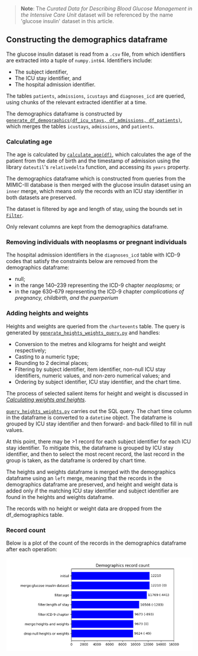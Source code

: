 > **Note**:
> The _Curated Data for Describing Blood Glucose Management in the
Intensive Care Unit_ dataset will be referenced by the name 'glucose insulin' dataset in this article.

## Constructing the demographics dataframe

The glucose insulin dataset is read from a `.csv` file, from which identifiers are extracted into a tuple
of `numpy.int64`. Identifiers include:

- The subject identifier,
- The ICU stay identifier, and
- The hospital admission identifier.

The tables `patients`, `admissions`, `icustays` and `diagnoses_icd` are queried, using chunks of the relevant extracted
identifier at a time.

The demographics dataframe is constructed
by [`generate_df_demographics(df_icu_stays, df_admissions, df_patients)`](../df_utils/generate_df_demographics.py),
which
merges the tables `icustays`, `admissions`, and `patients`.

### Calculating age

The age is calculated by [`calculate_age(df)`](../df_utils/calculate_age.py), which calculates the age of the patient
from
the date of birth and the timestamp of admission
using the library `dateutil`'s `relativedelta` function, and accessing its `years` property.

The demographics dataframe which is constructed from queries from the MIMIC-III database is then merged with the glucose
insulin dataset using an `inner` merge, which means only the records with an ICU stay identifier in both datasets are
preserved.

The dataset is filtered by age and length of stay, using the bounds set in [`Filter`](../constants/filter.py).

Only relevant columns are kept from the demographics dataframe.

### Removing individuals with neoplasms or pregnant individuals

The hospital admission identifiers in the `diagnoses_icd` table with ICD-9 codes that satisfy the constraints below are
removed from the demographics dataframe:

- null;
- in the range 140–239 representing the ICD-9 chapter _neoplasms_; or
- in the rage 630–679 representing the ICD-9 chapter _complications of pregnancy, childbirth, and the puerperium_

### Adding heights and weights

Heights and weights are queried from the `chartevents` table. The query is generated
by [`generate_heights_weights_query.py`](../query/generate_heights_weights_query.py) and handles:

- Conversion to the metres and kilograms for height and weight respectively;
- Casting to a numeric type;
- Rounding to 2 decimal places;
- Filtering by subject identifier, item identifier, non-null ICU stay identifiers, numeric values, and non-zero
  numerical values; and
- Ordering by subject identifier, ICU stay identifier, and the chart time.

The process of selected salient items for height and weight is discussed
in [_Calculating weights and heights_](calculating-weights-and-heights.md).

[`query_heights_weights.py`](../query/query_heights_weights.py) carries out the SQL query. The chart time column in the
dataframe is converted to a `datetime` object. The dataframe is grouped by ICU stay identifier and then forward- and
back-filled to fill in null values.

At this point, there may be >1 record for each subject identifier for each ICU stay identifier. To mitigate this, the
dataframe is grouped by ICU stay identifier, and then to select the most recent record, the last record in the group is
taken, as the dataframe is ordered by chart time.

The heights and weights dataframe is merged with the demographics dataframe using an `left` merge, meaning that the
records in the demographics dataframe are preserved, and height and weight data is added only if the matching ICU stay
identifier and subject identifier are found in the heights and weights dataframe.

The records with no height or weight data are dropped from the df_demographics table.

### Record count

Below is a plot of the count of the records in the demographics dataframe after each operation:

![demographics_len_history](../plots/demographics_record_count.png)

